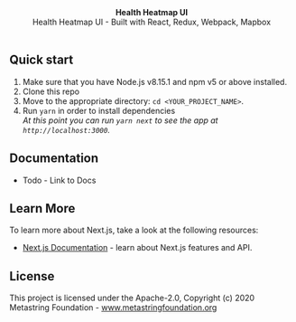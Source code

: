 <div align="center"><strong>Health Heatmap UI</strong></div>
<div align="center">Health Heatmap UI - Built with React, Redux, Webpack, Mapbox</div>

<br />

## Quick start

1.  Make sure that you have Node.js v8.15.1 and npm v5 or above installed.
2.  Clone this repo
3.  Move to the appropriate directory: `cd <YOUR_PROJECT_NAME>`.<br />
4.  Run `yarn` in order to install dependencies<br />
    _At this point you can run `yarn next` to see the app at `http://localhost:3000`._


## Documentation

- Todo - Link to Docs

## Learn More

To learn more about Next.js, take a look at the following resources:

- [Next.js Documentation](https://nextjs.org/docs) - learn about Next.js features and API.

## License

This project is licensed under the Apache-2.0, Copyright (c) 2020 Metastring Foundation - 
<a href='https://www.metastringfoundation.org/' target='_blank'>www.metastringfoundation.org</a>

